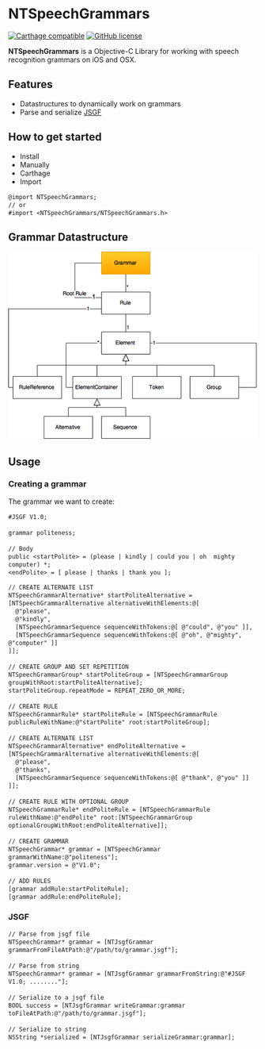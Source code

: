 # NTSpeechGrammars 
[![Carthage compatible](https://img.shields.io/badge/Carthage-compatible-4BC51D.svg?style=flat)](https://github.com/Carthage/Carthage) [![GitHub license](https://img.shields.io/badge/license-MIT-lightgrey.svg)](https://raw.githubusercontent.com/Carthage/Carthage/master/LICENSE.md)   


**NTSpeechGrammars** is a Objective-C Library for working with speech recognition grammars on iOS and OSX.

## Features
* Datastructures to dynamically work on grammars
* Parse and serialize [JSGF](http://www.w3.org/TR/jsgf/#16562) 

## How to get started
* Install
 * Manually
 * Carthage
* Import

```objc
@import NTSpeechGrammars;
// or
#import <NTSpeechGrammars/NTSpeechGrammars.h>
```

## Grammar Datastructure
![](Documentation/speech_grammar.png)

## Usage

### Creating a grammar

The grammar we want to create:
```
#JSGF V1.0;

grammar politeness;

// Body
public <startPolite> = (please | kindly | could you | oh  mighty  computer) *;
<endPolite> = [ please | thanks | thank you ];
```

```objc
// CREATE ALTERNATE LIST
NTSpeechGrammarAlternative* startPoliteAlternative = [NTSpeechGrammarAlternative alternativeWithElements:@[
  @"please",
  @"kindly",
  [NTSpeechGrammarSequence sequenceWithTokens:@[ @"could", @"you" ]],
  [NTSpeechGrammarSequence sequenceWithTokens:@[ @"oh", @"mighty", @"computer" ]]
]];

// CREATE GROUP AND SET REPETITION
NTSpeechGrammarGroup* startPoliteGroup = [NTSpeechGrammarGroup groupWithRoot:startPoliteAlternative];
startPoliteGroup.repeatMode = REPEAT_ZERO_OR_MORE;

// CREATE RULE
NTSpeechGrammarRule* startPoliteRule = [NTSpeechGrammarRule publicRuleWithName:@"startPolite" root:startPoliteGroup];

// CREATE ALTERNATE LIST
NTSpeechGrammarAlternative* endPoliteAlternative = [NTSpeechGrammarAlternative alternativeWithElements:@[
  @"please",
  @"thanks",
  [NTSpeechGrammarSequence sequenceWithTokens:@[ @"thank", @"you" ]]
]];

// CREATE RULE WITH OPTIONAL GROUP
NTSpeechGrammarRule* endPoliteRule = [NTSpeechGrammarRule ruleWithName:@"endPolite" root:[NTSpeechGrammarGroup optionalGroupWithRoot:endPoliteAlternative]];

// CREATE GRAMMAR
NTSpeechGrammar* grammar = [NTSpeechGrammar grammarWithName:@"politeness"];
grammar.version = @"V1.0";

// ADD RULES
[grammar addRule:startPoliteRule];
[grammar addRule:endPoliteRule];
```


### JSGF

```objc
// Parse from jsgf file
NTSpeechGrammar* grammar = [NTJsgfGrammar grammarFromFileAtPath:@"/path/to/grammar.jsgf"];

// Parse from string
NTSpeechGrammar* grammar = [NTJsgfGrammar grammarFromString:@"#JSGF V1.0; ........"];

// Serialize to a jsgf file
BOOL success = [NTJsgfGrammar writeGrammar:grammar toFileAtPath:@"/path/to/grammar.jsgf"];

// Serialize to string
NSString *serialized = [NTJsgfGrammar serializeGrammar:grammar];
```
